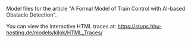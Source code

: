 Model files for the article "A Formal Model of Train Control with AI-based Obstacle Detection".

You can view the interactive HTML traces at: https://stups.hhu-hosting.de/models/kilok/HTML_Traces/
